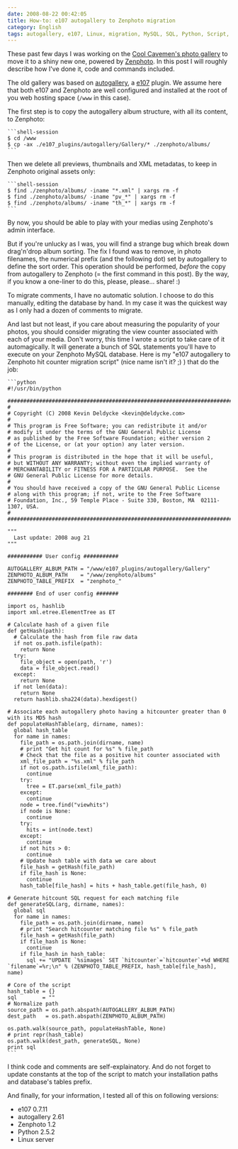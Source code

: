 ```yaml
---
date: 2008-08-22 00:42:05
title: How-to: e107 autogallery to Zenphoto migration
category: English
tags: autogallery, e107, Linux, migration, MySQL, SQL, Python, Script, Web, Zenphoto, Cool Cavemen
---
```


These past few days I was working on the [Cool Cavemen's photo gallery](https://coolcavemen.com/photos) to move it to a shiny new one, powered by [Zenphoto](https://zenphoto.org). In this post I will roughly describe how I've done it, code and commands included.

The old gallery was based on [autogallery](https://sourceforge.net/projects/e107autogallery), a [e107](https://e107.org) plugin. We assume here that both e107 and Zenphoto are well configured and installed at the root of you web hosting space (`/www` in this case).

The first step is to copy the autogallery album structure, with all its content, to Zenphoto:

    ```shell-session
    $ cd /www
    $ cp -ax ./e107_plugins/autogallery/Gallery/* ./zenphoto/albums/
    ```

Then we delete all previews, thumbnails and XML metadatas, to keep in Zenphoto original assets only:

    ```shell-session
    $ find ./zenphoto/albums/ -iname "*.xml" | xargs rm -f
    $ find ./zenphoto/albums/ -iname "pv_*" | xargs rm -f
    $ find ./zenphoto/albums/ -iname "th_*" | xargs rm -f
    ```

By now, you should be able to play with your medias using Zenphoto's admin interface.

But if you're unlucky as I was, you will find a strange bug which break down drag'n'drop album sorting. The fix I found was to remove, in photo filenames, the numerical prefix (and the following dot) set by autogallery to define the sort order. This operation should be performed, _before_ the copy from autogallery to Zenphoto (= the first command in this post). By the way, if you know a one-liner to do this, please, please... share! :)

To migrate comments, I have no automatic solution. I choose to do this manually, editing the database by hand. In my case it was the quickest way as I only had a dozen of comments to migrate.

And last but not least, if you care about measuring the popularity of your photos, you should consider migrating the view counter associated with each of your media. Don't worry, this time I wrote a script to take care of it automagically. It will generate a bunch of SQL statements you'll have to execute on your Zenphoto MySQL database. Here is my "e107 autogallery to Zenphoto hit counter migration script" (nice name isn't it? ;) ) that do the job:

    ```python
    #!/usr/bin/python

    ##############################################################################
    #
    # Copyright (C) 2008 Kevin Deldycke <kevin@deldycke.com>
    #
    # This program is Free Software; you can redistribute it and/or
    # modify it under the terms of the GNU General Public License
    # as published by the Free Software Foundation; either version 2
    # of the License, or (at your option) any later version.
    #
    # This program is distributed in the hope that it will be useful,
    # but WITHOUT ANY WARRANTY; without even the implied warranty of
    # MERCHANTABILITY or FITNESS FOR A PARTICULAR PURPOSE.  See the
    # GNU General Public License for more details.
    #
    # You should have received a copy of the GNU General Public License
    # along with this program; if not, write to the Free Software
    # Foundation, Inc., 59 Temple Place - Suite 330, Boston, MA  02111-1307, USA.
    #
    ##############################################################################

    """
      Last update: 2008 aug 21
    """

    ########### User config ###########

    AUTOGALLERY_ALBUM_PATH = "/www/e107_plugins/autogallery/Gallery"
    ZENPHOTO_ALBUM_PATH    = "/www/zenphoto/albums"
    ZENPHOTO_TABLE_PREFIX  = "zenphoto_"

    ######## End of user config #######

    import os, hashlib
    import xml.etree.ElementTree as ET

    # Calculate hash of a given file
    def getHash(path):
      # Calculate the hash from file raw data
      if not os.path.isfile(path):
        return None
      try:
        file_object = open(path, 'r')
        data = file_object.read()
      except:
        return None
      if not len(data):
        return None
      return hashlib.sha224(data).hexdigest()

    # Associate each autogallery photo having a hitcounter greater than 0 with its MD5 hash
    def populateHashTable(arg, dirname, names):
      global hash_table
      for name in names:
        file_path = os.path.join(dirname, name)
        # print "Get hit count for %s" % file_path
        # Check that the file as a positive hit counter associated with
        xml_file_path = "%s.xml" % file_path
        if not os.path.isfile(xml_file_path):
          continue
        try:
          tree = ET.parse(xml_file_path)
        except:
          continue
        node = tree.find("viewhits")
        if node is None:
          continue
        try:
          hits = int(node.text)
        except:
          continue
        if not hits > 0:
          continue
        # Update hash table with data we care about
        file_hash = getHash(file_path)
        if file_hash is None:
          continue
        hash_table[file_hash] = hits + hash_table.get(file_hash, 0)

    # Generate hitcount SQL request for each matching file
    def generateSQL(arg, dirname, names):
      global sql
      for name in names:
        file_path = os.path.join(dirname, name)
        # print "Search hitcounter matching file %s" % file_path
        file_hash = getHash(file_path)
        if file_hash is None:
          continue
        if file_hash in hash_table:
          sql += "UPDATE `%simages` SET `hitcounter`=`hitcounter`+%d WHERE `filename`=%r;\n" % (ZENPHOTO_TABLE_PREFIX, hash_table[file_hash], name)

    # Core of the script
    hash_table = {}
    sql        = ""
    # Normalize path
    source_path = os.path.abspath(AUTOGALLERY_ALBUM_PATH)
    dest_path   = os.path.abspath(ZENPHOTO_ALBUM_PATH)

    os.path.walk(source_path, populateHashTable, None)
    # print repr(hash_table)
    os.path.walk(dest_path, generateSQL, None)
    print sql
    ```

I think code and comments are self-explainatory. And do not forget to update constants at the top of the script to match your installation paths and database's tables prefix.

And finally, for your information, I tested all of this on following versions:

  * e107 0.7.11
  * autogallery 2.61
  * Zenphoto 1.2
  * Python 2.5.2
  * Linux server
